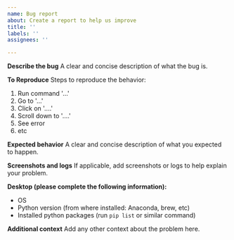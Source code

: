 ```yaml
---
name: Bug report
about: Create a report to help us improve
title: ''
labels: ''
assignees: ''

---
```


**Describe the bug**
A clear and concise description of what the bug is.

**To Reproduce**
Steps to reproduce the behavior:
1. Run command '...'
1. Go to '...'
2. Click on '....'
3. Scroll down to '....'
4. See error
5. etc

**Expected behavior**
A clear and concise description of what you expected to happen.

**Screenshots and logs**
If applicable, add screenshots or logs to help explain your problem.

**Desktop (please complete the following information):**
 - OS
 - Python version (from where installed: Anaconda, brew, etc)
 - Installed python packages (run `pip list` or similar command)

**Additional context**
Add any other context about the problem here.
